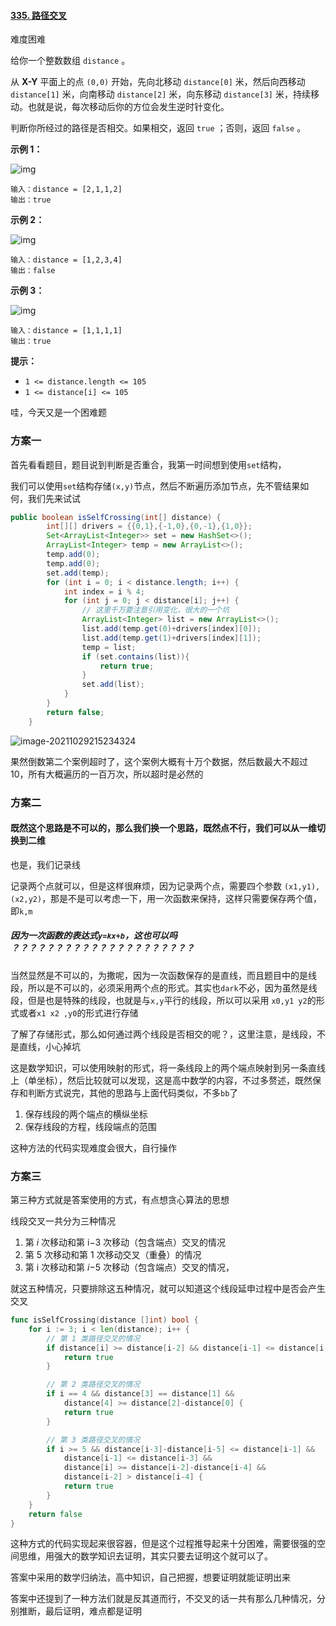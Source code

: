 #### [335. 路径交叉](https://leetcode-cn.com/problems/self-crossing/)

难度困难

给你一个整数数组 `distance` 。

从 **X-Y** 平面上的点 `(0,0)` 开始，先向北移动 `distance[0]` 米，然后向西移动 `distance[1]` 米，向南移动 `distance[2]` 米，向东移动 `distance[3]` 米，持续移动。也就是说，每次移动后你的方位会发生逆时针变化。

判断你所经过的路径是否相交。如果相交，返回 `true` ；否则，返回 `false` 。

 

**示例 1：**

![img](https://assets.leetcode.com/uploads/2021/03/14/selfcross1-plane.jpg)

```
输入：distance = [2,1,1,2]
输出：true
```

**示例 2：**

![img](https://assets.leetcode.com/uploads/2021/03/14/selfcross2-plane.jpg)

```
输入：distance = [1,2,3,4]
输出：false
```

**示例 3：**

![img](https://assets.leetcode.com/uploads/2021/03/14/selfcross3-plane.jpg)

```
输入：distance = [1,1,1,1]
输出：true
```

 

**提示：**

- `1 <= distance.length <= 105`
- `1 <= distance[i] <= 105`





哇，今天又是一个困难题

### 方案一

首先看看题目，题目说到判断是否重合，我第一时间想到使用`set`结构，

我们可以使用`set`结构存储`(x,y)`节点，然后不断遍历添加节点，先不管结果如何，我们先来试试

```java
public boolean isSelfCrossing(int[] distance) {
        int[][] drivers = {{0,1},{-1,0},{0,-1},{1,0}};
        Set<ArrayList<Integer>> set = new HashSet<>();
        ArrayList<Integer> temp = new ArrayList<>();
        temp.add(0);
        temp.add(0);
        set.add(temp);
        for (int i = 0; i < distance.length; i++) {
            int index = i % 4;
            for (int j = 0; j < distance[i]; j++) {
                // 这里千万要注意引用变化，很大的一个坑
                ArrayList<Integer> list = new ArrayList<>();
                list.add(temp.get(0)+drivers[index][0]);
                list.add(temp.get(1)+drivers[index][1]);
                temp = list;
                if (set.contains(list)){
                    return true;
                }
                set.add(list);
            }
        }
        return false;
    }
```

![image-20211029215234324](../../AppData/Roaming/Typora/typora-user-images/image-20211029215234324.png)

果然倒数第二个案例超时了，这个案例大概有十万个数据，然后数最大不超过10，所有大概遍历的一百万次，所以超时是必然的

### 方案二

#### 既然这个思路是不可以的，那么我们换一个思路，既然点不行，我们可以从一维切换到二维

也是，我们记录线

记录两个点就可以，但是这样很麻烦，因为记录两个点，需要四个参数 `(x1,y1),(x2,y2)`，那是不是可以考虑一下，用一次函数来保持，这样只需要保存两个值，即`k,m`

##### 因为一次函数的表达式`y=kx+b`，这也可以吗 ？？？？？？？？？？？？？？？？？？？？？

当然显然是不可以的，为撒呢，因为一次函数保存的是直线，而且题目中的是线段，所以是不可以的，必须采用两个点的形式。其实也`dark`不必，因为虽然是线段，但是也是特殊的线段，也就是与`x,y`平行的线段，所以可以采用 `x0,y1 y2`的形式或者`x1 x2 ,y0`的形式进行存储

了解了存储形式，那么如何通过两个线段是否相交的呢？，这里注意，是线段，不是直线，小心掉坑

这是数学知识，可以使用映射的形式，将一条线段上的两个端点映射到另一条直线上（单坐标），然后比较就可以发现，这是高中数学的内容，不过多赘述，既然保存和判断方式说完，其他的思路与上面代码类似，不多`bb`了

1. 保存线段的两个端点的横纵坐标
2. 保存线段的方程，线段端点的范围

这种方法的代码实现难度会很大，自行操作

### 方案三

第三种方式就是答案使用的方式，有点想贪心算法的思想

线段交叉一共分为三种情况

1. 第 *i* 次移动和第 i−3 次移动（包含端点）交叉的情况
2. 第 5 次移动和第 1 次移动交叉（重叠）的情况
3. 第 i 次移动和第 *i*−5 次移动（包含端点）交叉的情况，

就这五种情况，只要排除这五种情况，就可以知道这个线段延申过程中是否会产生交叉

```go
func isSelfCrossing(distance []int) bool {
    for i := 3; i < len(distance); i++ {
        // 第 1 类路径交叉的情况
        if distance[i] >= distance[i-2] && distance[i-1] <= distance[i-3] {
            return true
        }

        // 第 2 类路径交叉的情况
        if i == 4 && distance[3] == distance[1] &&
            distance[4] >= distance[2]-distance[0] {
            return true
        }

        // 第 3 类路径交叉的情况
        if i >= 5 && distance[i-3]-distance[i-5] <= distance[i-1] &&
            distance[i-1] <= distance[i-3] &&
            distance[i] >= distance[i-2]-distance[i-4] &&
            distance[i-2] > distance[i-4] {
            return true
        }
    }
    return false
}
```

这种方式的代码实现起来很容器，但是这个过程推导起来十分困难，需要很强的空间思维，用强大的数学知识去证明，其实只要去证明这个就可以了。

答案中采用的数学归纳法，高中知识，自己把握，想要证明就能证明出来

答案中还提到了一种方法们就是反其道而行，不交叉的话一共有那么几种情况，分别推断，最后证明，难点都是证明